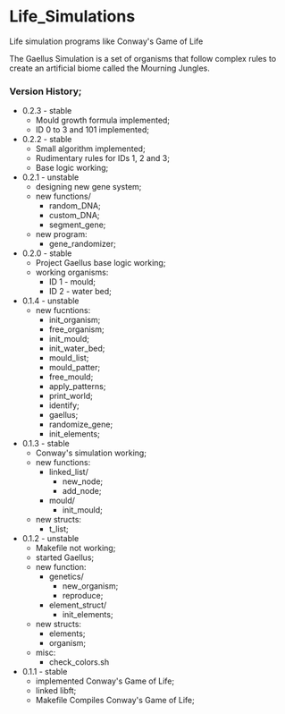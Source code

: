 # Life_Simulations
Life simulation programs like Conway's Game of Life  

The Gaellus Simulation is a set of organisms that follow complex rules to create an artificial biome called the Mourning Jungles.  

### Version History; 
- 0.2.3 - stable 
	- Mould growth formula implemented;  
	- ID 0 to 3 and 101 implemented;
- 0.2.2 - stable  
	- Small algorithm implemented;  
	- Rudimentary rules for IDs 1, 2 and 3;  
	- Base logic working;  
- 0.2.1 - unstable 
	- designing new gene system;  
	- new functions/  
		- random_DNA;  
		- custom_DNA;  
		- segment_gene;  
	- new program:  
		- gene_randomizer;   
- 0.2.0 - stable  
	- Project Gaellus base logic working;  
	- working organisms:  
		- ID 1 - mould;  
		- ID 2 - water bed;  
- 0.1.4 - unstable  
	- new fucntions:  
		- init_organism;  
		- free_organism;
		- init_mould;  
		- init_water_bed;  
		- mould_list;  
		- mould_patter;  
		- free_mould;  
		- apply_patterns;  
		- print_world;  
		- identify;  
		- gaellus;  
		- randomize_gene;
		- init_elements;   
- 0.1.3 - stable  
	- Conway's simulation working;  
	- new functions:  
		- linked_list/  
			- new_node;  
			- add_node;  
		- mould/  
			- init_mould;  
	- new structs:  
		- t_list;  
- 0.1.2 - unstable  
	- Makefile not working;  
	- started Gaellus;  
	- new function:  
		- genetics/  
			- new_organism;  
			- reproduce;  
		- element_struct/  
			- init_elements;  
	- new structs:  
		- elements;  
		- organism;  
	- misc:  
		- check_colors.sh  
- 0.1.1 - stable  
	- implemented Conway's Game of Life;  
	- linked libft;  
	- Makefile Compiles Conway's Game of Life;  
